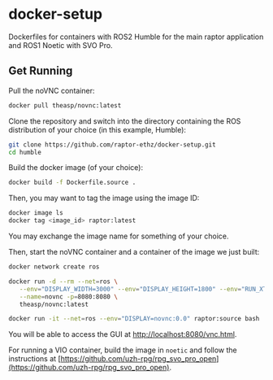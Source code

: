 # docker-setup

Dockerfiles for containers with ROS2 Humble for the main raptor application and ROS1 Noetic with SVO Pro. 

## Get Running

Pull the noVNC container: 

```bash
docker pull theasp/novnc:latest
```

Clone the repository and switch into the directory containing the ROS distribution of your choice (in this example, Humble): 

```bash
git clone https://github.com/raptor-ethz/docker-setup.git
cd humble
```

Build the docker image (of your choice):

```bash
docker build -f Dockerfile.source .
```

Then, you may want to tag the image using the image ID: 

```bash
docker image ls
docker tag <image_id> raptor:latest
```

You may exchange the image name for something of your choice.

Then, start the noVNC container and a container of the image we just built:

```bash
docker network create ros

docker run -d --rm --net=ros \
   --env="DISPLAY_WIDTH=3000" --env="DISPLAY_HEIGHT=1800" --env="RUN_XTERM=no" \
   --name=novnc -p=8080:8080 \
   theasp/novnc:latest

docker run -it --net=ros --env="DISPLAY=novnc:0.0" raptor:source bash
```

You will be able to access the GUI at [http://localhost:8080/vnc.html](http://localhost:8080/vnc.html).

For running a VIO container, build the image in `noetic` and follow the instructions at [https://github.com/uzh-rpg/rpg_svo_pro_open](https://github.com/uzh-rpg/rpg_svo_pro_open).
